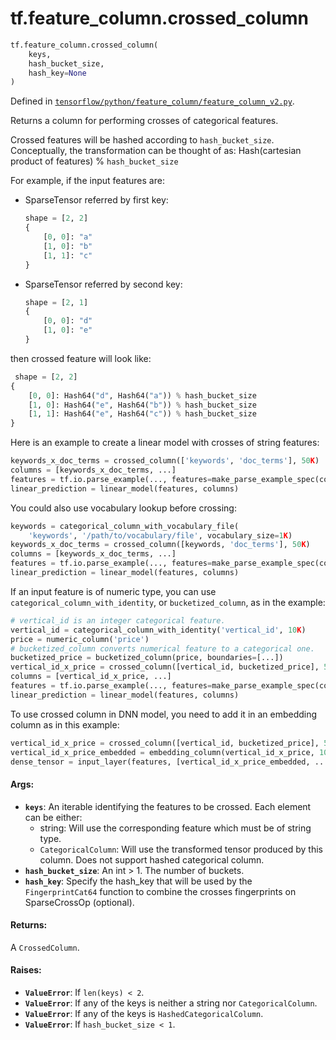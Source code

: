 <div itemscope itemtype="http://developers.google.com/ReferenceObject">
<meta itemprop="name" content="tf.feature_column.crossed_column" />
<meta itemprop="path" content="Stable" />
</div>

# tf.feature_column.crossed_column

``` python
tf.feature_column.crossed_column(
    keys,
    hash_bucket_size,
    hash_key=None
)
```



Defined in [`tensorflow/python/feature_column/feature_column_v2.py`](/code/stable/tensorflow/python/feature_column/feature_column_v2.py).

Returns a column for performing crosses of categorical features.

Crossed features will be hashed according to `hash_bucket_size`. Conceptually,
the transformation can be thought of as:
  Hash(cartesian product of features) % `hash_bucket_size`

For example, if the input features are:

* SparseTensor referred by first key:

  ```python
  shape = [2, 2]
  {
      [0, 0]: "a"
      [1, 0]: "b"
      [1, 1]: "c"
  }
  ```

* SparseTensor referred by second key:

  ```python
  shape = [2, 1]
  {
      [0, 0]: "d"
      [1, 0]: "e"
  }
  ```

then crossed feature will look like:

```python
 shape = [2, 2]
{
    [0, 0]: Hash64("d", Hash64("a")) % hash_bucket_size
    [1, 0]: Hash64("e", Hash64("b")) % hash_bucket_size
    [1, 1]: Hash64("e", Hash64("c")) % hash_bucket_size
}
```

Here is an example to create a linear model with crosses of string features:

```python
keywords_x_doc_terms = crossed_column(['keywords', 'doc_terms'], 50K)
columns = [keywords_x_doc_terms, ...]
features = tf.io.parse_example(..., features=make_parse_example_spec(columns))
linear_prediction = linear_model(features, columns)
```

You could also use vocabulary lookup before crossing:

```python
keywords = categorical_column_with_vocabulary_file(
    'keywords', '/path/to/vocabulary/file', vocabulary_size=1K)
keywords_x_doc_terms = crossed_column([keywords, 'doc_terms'], 50K)
columns = [keywords_x_doc_terms, ...]
features = tf.io.parse_example(..., features=make_parse_example_spec(columns))
linear_prediction = linear_model(features, columns)
```

If an input feature is of numeric type, you can use
`categorical_column_with_identity`, or `bucketized_column`, as in the example:

```python
# vertical_id is an integer categorical feature.
vertical_id = categorical_column_with_identity('vertical_id', 10K)
price = numeric_column('price')
# bucketized_column converts numerical feature to a categorical one.
bucketized_price = bucketized_column(price, boundaries=[...])
vertical_id_x_price = crossed_column([vertical_id, bucketized_price], 50K)
columns = [vertical_id_x_price, ...]
features = tf.io.parse_example(..., features=make_parse_example_spec(columns))
linear_prediction = linear_model(features, columns)
```

To use crossed column in DNN model, you need to add it in an embedding column
as in this example:

```python
vertical_id_x_price = crossed_column([vertical_id, bucketized_price], 50K)
vertical_id_x_price_embedded = embedding_column(vertical_id_x_price, 10)
dense_tensor = input_layer(features, [vertical_id_x_price_embedded, ...])
```

#### Args:

* <b>`keys`</b>: An iterable identifying the features to be crossed. Each element can
    be either:
    * string: Will use the corresponding feature which must be of string type.
    * `CategoricalColumn`: Will use the transformed tensor produced by this
      column. Does not support hashed categorical column.
* <b>`hash_bucket_size`</b>: An int > 1. The number of buckets.
* <b>`hash_key`</b>: Specify the hash_key that will be used by the `FingerprintCat64`
    function to combine the crosses fingerprints on SparseCrossOp (optional).


#### Returns:

A `CrossedColumn`.


#### Raises:

* <b>`ValueError`</b>: If `len(keys) < 2`.
* <b>`ValueError`</b>: If any of the keys is neither a string nor `CategoricalColumn`.
* <b>`ValueError`</b>: If any of the keys is `HashedCategoricalColumn`.
* <b>`ValueError`</b>: If `hash_bucket_size < 1`.